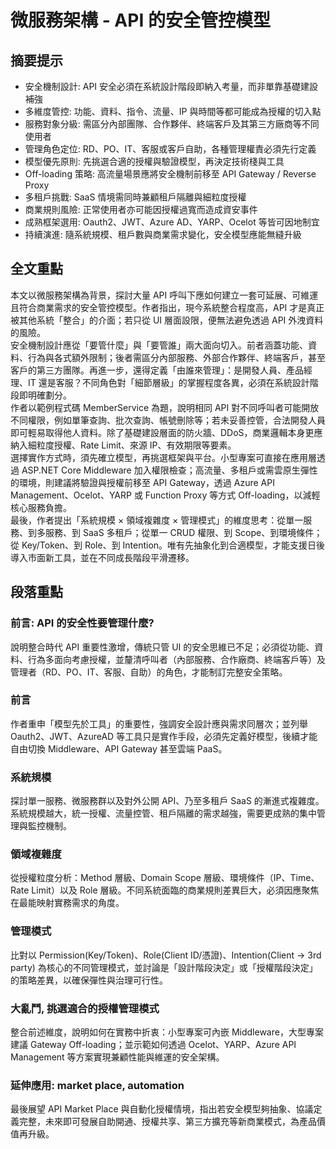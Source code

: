# 微服務架構 - API 的安全管控模型

## 摘要提示
- 安全機制設計: API 安全必須在系統設計階段即納入考量，而非單靠基礎建設補強  
- 多維度管控: 功能、資料、指令、流量、IP 與時間等都可能成為授權的切入點  
- 服務對象分級: 需區分內部團隊、合作夥伴、終端客戶及其第三方廠商等不同使用者  
- 管理角色定位: RD、PO、IT、客服或客戶自助，各種管理權責必須先行定義  
- 模型優先原則: 先挑選合適的授權與驗證模型，再決定技術棧與工具  
- Off-loading 策略: 高流量場景應將安全機制前移至 API Gateway / Reverse Proxy  
- 多租戶挑戰: SaaS 情境需同時兼顧租戶隔離與細粒度授權  
- 商業規則風險: 正常使用者亦可能因授權過寬而造成資安事件  
- 成熟框架選用: Oauth2、JWT、Azure AD、YARP、Ocelot 等皆可因地制宜  
- 持續演進: 隨系統規模、租戶數與商業需求變化，安全模型應能無縫升級  

## 全文重點
本文以微服務架構為背景，探討大量 API 呼叫下應如何建立一套可延展、可維運且符合商業需求的安全管控模型。作者指出，現今系統整合程度高，API 才是真正被其他系統「整合」的介面；若只從 UI 層面設限，便無法避免透過 API 外洩資料的風險。  
安全機制設計應從「要管什麼」與「要管誰」兩大面向切入。前者涵蓋功能、資料、行為與各式額外限制；後者需區分內部服務、外部合作夥伴、終端客戶，甚至客戶的第三方團隊。再進一步，還得定義「由誰來管理」：是開發人員、產品經理、IT 還是客服？不同角色對「細節層級」的掌握程度各異，必須在系統設計階段即明確劃分。  
作者以範例程式碼 MemberService 為題，說明相同 API 對不同呼叫者可能開放不同權限，例如單筆查詢、批次查詢、帳號刪除等；若未妥善控管，合法開發人員即可輕易取得他人資料。除了基礎建設層面的防火牆、DDoS，商業邏輯本身更應納入細粒度授權、Rate Limit、來源 IP、有效期限等要素。  
選擇實作方式時，須先確立模型，再挑選框架與平台。小型專案可直接在應用層透過 ASP.NET Core Middleware 加入權限檢查；高流量、多租戶或需雲原生彈性的環境，則建議將驗證與授權前移至 API Gateway，透過 Azure API Management、Ocelot、YARP 或 Function Proxy 等方式 Off-loading，以減輕核心服務負擔。  
最後，作者提出「系統規模 × 領域複雜度 × 管理模式」的維度思考：從單一服務、到多服務、到 SaaS 多租戶；從單一 CRUD 權限、到 Scope、到環境條件；從 Key/Token、到 Role、到 Intention。唯有先抽象化到合適模型，才能支援日後導入市面新工具，並在不同成長階段平滑遷移。

## 段落重點
### 前言: API 的安全性要管理什麼?
說明整合時代 API 重要性激增，傳統只管 UI 的安全思維已不足；必須從功能、資料、行為多面向考慮授權，並釐清呼叫者（內部服務、合作廠商、終端客戶等）及管理者（RD、PO、IT、客服、自助）的角色，才能制訂完整安全策略。

### 前言
作者重申「模型先於工具」的重要性，強調安全設計應與需求同層次；並列舉 Oauth2、JWT、AzureAD 等工具只是實作手段，必須先定義好模型，後續才能自由切換 Middleware、API Gateway 甚至雲端 PaaS。

### 系統規模
探討單一服務、微服務群以及對外公開 API、乃至多租戶 SaaS 的漸進式複雜度。系統規模越大，統一授權、流量控管、租戶隔離的需求越強，需要更成熟的集中管理與監控機制。

### 領域複雜度
從授權粒度分析：Method 層級、Domain Scope 層級、環境條件（IP、Time、Rate Limit）以及 Role 層級。不同系統面臨的商業規則差異巨大，必須因應聚焦在最能映射實務需求的角度。

### 管理模式
比對以 Permission(Key/Token)、Role(Client ID/憑證)、Intention(Client → 3rd party) 為核心的不同管理模式，並討論是「設計階段決定」或「授權階段決定」的策略差異，以確保彈性與治理可行性。

### 大亂鬥, 挑選適合的授權管理模式
整合前述維度，說明如何在實務中折衷：小型專案可內嵌 Middleware，大型專案建議 Gateway Off-loading；並示範如何透過 Ocelot、YARP、Azure API Management 等方案實現兼顧性能與維運的安全架構。

### 延伸應用: market place, automation
最後展望 API Market Place 與自動化授權情境，指出若安全模型夠抽象、協議定義完整，未來即可發展自助開通、授權共享、第三方擴充等新商業模式，為產品價值再升級。